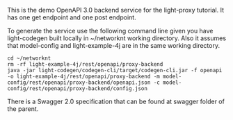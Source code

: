 This is the demo OpenAPI 3.0 backend service for the light-proxy tutorial. It has one get endpoint and 
one post endpoint.

To generate the service use the following command line given you have light-codegen built locally in ~/networknt
working directory. Also it assumes that model-config and light-example-4j are in the same working directory. 

```
cd ~/networknt
rm -rf light-example-4j/rest/openapi/proxy-backend
java -jar light-codegen/codegen-cli/target/codegen-cli.jar -f openapi -o light-example-4j/rest/openapi/proxy-backend -m model-config/rest/openapi/proxy-backend/openapi.json -c model-config/rest/openapi/proxy-backend/config.json
```

There is a Swagger 2.0 specification that can be found at swagger folder of the parent.